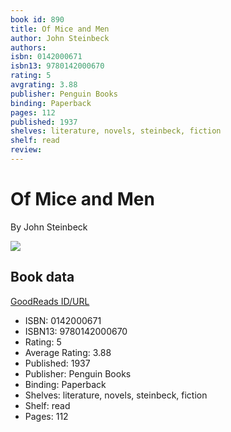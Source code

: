 ```yaml
---
book id: 890
title: Of Mice and Men
author: John Steinbeck
authors: 
isbn: 0142000671
isbn13: 9780142000670
rating: 5
avgrating: 3.88
publisher: Penguin Books
binding: Paperback
pages: 112
published: 1937
shelves: literature, novels, steinbeck, fiction
shelf: read
review: 
---
```


# Of Mice and Men

By John Steinbeck

![](https://i.gr-assets.com/images/S/compressed.photo.goodreads.com/books/1511302904l/890._SX318_.jpg)

## Book data

[GoodReads ID/URL](https://www.goodreads.com/book/show/890)

- ISBN: 0142000671
- ISBN13: 9780142000670
- Rating: 5
- Average Rating: 3.88
- Published: 1937
- Publisher: Penguin Books
- Binding: Paperback
- Shelves: literature, novels, steinbeck, fiction
- Shelf: read
- Pages: 112

